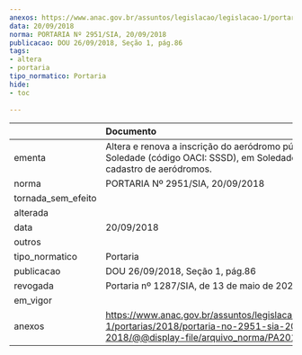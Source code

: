 ```yaml
---
anexos: https://www.anac.gov.br/assuntos/legislacao/legislacao-1/portarias/2018/portaria-no-2951-sia-20-09-2018/@@display-file/arquivo_norma/PA2018-2951.pdf
data: 20/09/2018
norma: PORTARIA Nº 2951/SIA, 20/09/2018
publicacao: DOU 26/09/2018, Seção 1, pág.86
tags:
- altera
- portaria
tipo_normatico: Portaria
hide: 
- toc 
 
---
```


|                    | Documento                                                                                                                                            |
|:-------------------|:-----------------------------------------------------------------------------------------------------------------------------------------------------|
| ementa             | Altera e renova a inscrição do aeródromo público Soledade (código OACI: SSSD), em Soledade/RS, no cadastro de aeródromos.                            |
| norma              | PORTARIA Nº 2951/SIA, 20/09/2018                                                                                                                     |
| tornada_sem_efeito |                                                                                                                                                      |
| alterada           |                                                                                                                                                      |
| data               | 20/09/2018                                                                                                                                           |
| outros             |                                                                                                                                                      |
| tipo_normatico     | Portaria                                                                                                                                             |
| publicacao         | DOU 26/09/2018, Seção 1, pág.86                                                                                                                      |
| revogada           | Portaria nº 1287/SIA, de 13 de maio de 2020.                                                                                                         |
| em_vigor           |                                                                                                                                                      |
| anexos             | https://www.anac.gov.br/assuntos/legislacao/legislacao-1/portarias/2018/portaria-no-2951-sia-20-09-2018/@@display-file/arquivo_norma/PA2018-2951.pdf |